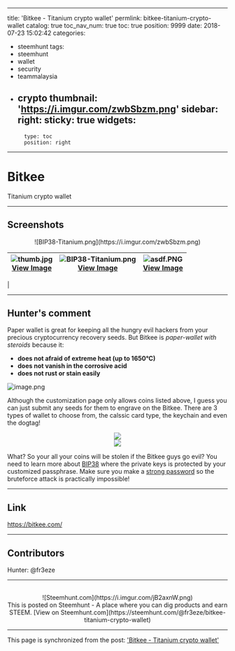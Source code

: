 
---
title: 'Bitkee - Titanium crypto wallet'
permlink: bitkee-titanium-crypto-wallet
catalog: true
toc_nav_num: true
toc: true
position: 9999
date: 2018-07-23 15:02:42
categories:
- steemhunt
tags:
- steemhunt
- wallet
- security
- teammalaysia
- crypto
thumbnail: 'https://i.imgur.com/zwbSbzm.png'
sidebar:
    right:
        sticky: true
widgets:
    -
        type: toc
        position: right
---


# Bitkee
Titanium crypto wallet

---
## Screenshots
<center>![BIP38-Titanium.png](https://i.imgur.com/zwbSbzm.png)</center>

| <center>![thumb.jpg](https://i.imgur.com/Ea2yNnB.jpg)<br>[View Image](https://i.imgur.com/Ea2yNnB.jpg)</center> | <center>![BIP38-Titanium.png](https://i.imgur.com/KFOHr2p.png)<br>[View Image](https://i.imgur.com/KFOHr2p.png)</center> | <center>![asdf.PNG](https://i.imgur.com/Gh3NIPt.png)<br>[View Image](https://i.imgur.com/Gh3NIPt.png)</center> |
| - | - | - |
|

---
## Hunter's comment
Paper wallet is great for keeping all the hungry evil hackers from your precious cryptocurrency recovery seeds. But Bitkee is *paper-wallet with steroids* because it:

- **does not afraid of extreme heat (up to 1650°C)**
- **does not vanish in the corrosive acid**
- **does not rust or stain easily**

![image.png](https://ipfs.busy.org/ipfs/QmYk2hnMBYWXX81NTmaGWcoLQq39oBnDg7NghcikQHUt8k)

Although the customization page only allows coins listed above, I guess you can just submit any seeds for them to engrave on the Bitkee. There are 3 types of wallet to choose from, the calssic card type, the keychain and even the dogtag!

<div class="pull-left"><center><img src="https://ipfs.busy.org/ipfs/QmQA4AM6oLLKpSxSL8R2QQd94ax6nJvwLoMauc2UJkhHZh" /></center></div>
<div class="pull-right"><center><img src="https://ipfs.busy.org/ipfs/QmUimgZa8q1fUAiy3L6oswqVZfxwaVWz6urXV91MHeSRgz" /></center></div>

What? So your all your coins will be stolen if the Bitkee guys go evil? You need to learn more about [BIP38](https://github.com/bitcoin/bips/blob/master/bip-0038.mediawiki) where the private keys is protected by your customized passphrase. Make sure you make a [strong password](https://en.bitcoin.it/wiki/Storing_bitcoins#Password_Strength) so the bruteforce attack is practically impossible!

---
## Link
https://bitkee.com/

---
## Contributors
Hunter: @fr3eze

---
<center><br/>![Steemhunt.com](https://i.imgur.com/jB2axnW.png)<br/>
This is posted on Steemhunt - A place where you can dig products and earn STEEM.
[View on Steemhunt.com](https://steemhunt.com/@fr3eze/bitkee-titanium-crypto-wallet)
</center>

- - -

This page is synchronized from the post: ['Bitkee - Titanium crypto wallet'](https://steemit.com/@fr3eze/bitkee-titanium-crypto-wallet)
